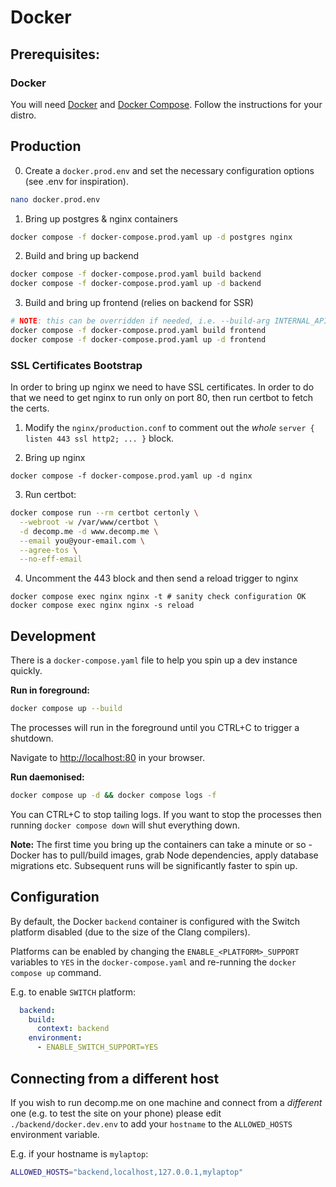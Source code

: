 # Docker

## Prerequisites:

### Docker

You will need [Docker](https://docs.docker.com/get-docker/) and [Docker Compose](https://docs.docker.com/compose/install/). Follow the instructions for your distro.


## Production

0. Create a `docker.prod.env` and set the necessary configuration options (see .env for inspiration).

```bash
nano docker.prod.env
```

1. Bring up postgres & nginx containers

```bash
docker compose -f docker-compose.prod.yaml up -d postgres nginx
```

2. Build and bring up backend

```bash
docker compose -f docker-compose.prod.yaml build backend
docker compose -f docker-compose.prod.yaml up -d backend
```

3. Build and bring up frontend (relies on backend for SSR)

```bash
# NOTE: this can be overridden if needed, i.e. --build-arg INTERNAL_API_BASE=https://decomp.me/api
docker compose -f docker-compose.prod.yaml build frontend
docker compose -f docker-compose.prod.yaml up -d frontend
```


### SSL Certificates Bootstrap

In order to bring up nginx we need to have SSL certificates. In order to do that we need to get nginx to run only on port 80, then run certbot to fetch the certs.

1. Modify the `nginx/production.conf` to comment out the *whole* `server { listen 443 ssl http2; ... }` block.

2. Bring up nginx

```
docker compose -f docker-compose.prod.yaml up -d nginx
```

3. Run certbot:

```bash
docker compose run --rm certbot certonly \
  --webroot -w /var/www/certbot \
  -d decomp.me -d www.decomp.me \
  --email you@your-email.com \
  --agree-tos \
  --no-eff-email
```

4. Uncomment the 443 block and then send a reload trigger to nginx

```
docker compose exec nginx nginx -t # sanity check configuration OK
docker compose exec nginx nginx -s reload
```


## Development

There is a `docker-compose.yaml` file to help you spin up a dev instance quickly.

**Run in foreground:**

```sh
docker compose up --build
```

The processes will run in the foreground until you CTRL+C to trigger a shutdown.

Navigate to [http://localhost:80](http://localhost:80) in your browser.


**Run daemonised:**

```sh
docker compose up -d && docker compose logs -f
```
You can CTRL+C to stop tailing logs. If you want to stop the processes then running `docker compose down` will shut everything down.

**Note:** The first time you bring up the containers can take a minute or so - Docker has to pull/build images, grab Node dependencies, apply database migrations etc. Subsequent runs will be significantly faster to spin up.


## Configuration

By default, the Docker `backend` container is configured with the Switch platform disabled (due to the size of the Clang compilers).

Platforms can be enabled by changing the `ENABLE_<PLATFORM>_SUPPORT` variables to `YES` in the `docker-compose.yaml` and re-running the `docker compose up` command.

E.g. to enable `SWITCH` platform:

```yaml
  backend:
    build:
      context: backend
    environment:
      - ENABLE_SWITCH_SUPPORT=YES
```


## Connecting from a different host

If you wish to run decomp.me on one machine and connect from a *different* one (e.g. to test the site on your phone) please edit `./backend/docker.dev.env` to add your `hostname` to the `ALLOWED_HOSTS` environment variable.

E.g. if your hostname is `mylaptop`:

```sh
ALLOWED_HOSTS="backend,localhost,127.0.0.1,mylaptop"
```
